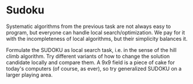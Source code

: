 # Sudoku

Systematic algorithms from the previous task are not always easy to program, but everyone can handle local search/optimization. We pay for it with the incompleteness of local algorithms, but their simplicity balances it.

Formulate the SUDOKU as local search task, i.e. in the sense of the hill climb algorithm.
Try different variants of how to change the solution candidate locally and compare them.
A 9x9 field is a piece of cake for today's computers (of course, as ever), so try generalized SUDOKU on a larger playing area.
